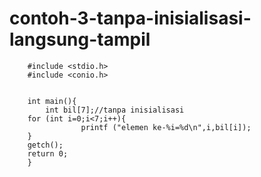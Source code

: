 # contoh-3-tanpa-inisialisasi-langsung-tampil


        #include <stdio.h>
        #include <conio.h>


        int main(){
            int bil[7];//tanpa inisialisasi
        for (int i=0;i<7;i++){
                    printf ("elemen ke-%i=%d\n",i,bil[i]);
        }
        getch();
        return 0;
        }

